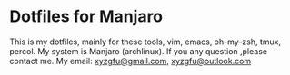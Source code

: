 # Dotfiles for Manjaro
This is my dotfiles, mainly for these tools,
vim, emacs, oh-my-zsh, tmux, percol.
My system is Manjaro (archlinux).
If you any question ,please contact me.
My email: xyzgfu@gmail.com, xyzgfu@outlook.com
